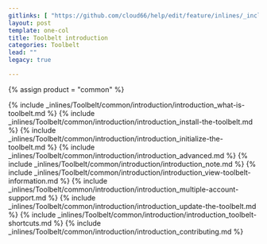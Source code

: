 ```yaml
---
gitlinks: [ "https://github.com/cloud66/help/edit/feature/inlines/_includes/_inlines/Toolbelt/common/introduction/introduction_what-is-toolbelt.md", "https://github.com/cloud66/help/edit/feature/inlines/_includes/_inlines/Toolbelt/common/introduction/introduction_install-the-toolbelt.md", "https://github.com/cloud66/help/edit/feature/inlines/_includes/_inlines/Toolbelt/common/introduction/introduction_initialize-the-toolbelt.md", "https://github.com/cloud66/help/edit/feature/inlines/_includes/_inlines/Toolbelt/common/introduction/introduction_advanced.md", "https://github.com/cloud66/help/edit/feature/inlines/_includes/_inlines/Toolbelt/common/introduction/introduction_note.md", "https://github.com/cloud66/help/edit/feature/inlines/_includes/_inlines/Toolbelt/common/introduction/introduction_view-toolbelt-information.md", "https://github.com/cloud66/help/edit/feature/inlines/_includes/_inlines/Toolbelt/common/introduction/introduction_multiple-account-support.md", "https://github.com/cloud66/help/edit/feature/inlines/_includes/_inlines/Toolbelt/common/introduction/introduction_update-the-toolbelt.md", "https://github.com/cloud66/help/edit/feature/inlines/_includes/_inlines/Toolbelt/common/introduction/introduction_toolbelt-shortcuts.md", "https://github.com/cloud66/help/edit/feature/inlines/_includes/_inlines/Toolbelt/common/introduction/introduction_contributing.md" ]
layout: post
template: one-col
title: Toolbelt introduction
categories: Toolbelt
lead: ""
legacy: true

---
```

{% assign product = "common" %}


{% include _inlines/Toolbelt/common/introduction/introduction_what-is-toolbelt.md %}
{% include _inlines/Toolbelt/common/introduction/introduction_install-the-toolbelt.md %}
{% include _inlines/Toolbelt/common/introduction/introduction_initialize-the-toolbelt.md %}
{% include _inlines/Toolbelt/common/introduction/introduction_advanced.md %}
{% include _inlines/Toolbelt/common/introduction/introduction_note.md %}
{% include _inlines/Toolbelt/common/introduction/introduction_view-toolbelt-information.md %}
{% include _inlines/Toolbelt/common/introduction/introduction_multiple-account-support.md %}
{% include _inlines/Toolbelt/common/introduction/introduction_update-the-toolbelt.md %}
{% include _inlines/Toolbelt/common/introduction/introduction_toolbelt-shortcuts.md %}
{% include _inlines/Toolbelt/common/introduction/introduction_contributing.md %}
